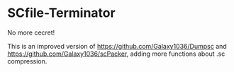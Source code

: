 # SCfile-Terminator
No more cecret!

This is an improved version of https://github.com/Galaxy1036/Dumpsc and https://github.com/Galaxy1036/scPacker, adding more functions about .sc compression.

